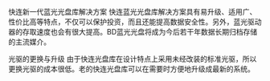快连新一代蓝光光盘库解决方案
快连蓝光光盘库解决方案具有易升级、适用广、性价比高等特点，不仅可以保护投资，而且还能提高数据安全性。另外，蓝光驱动器的存取速度也会有很大提高。BD蓝光光盘将成为今后若干年数据长期归档存储的主流媒介。

光驱的更换与升级
由于快连光盘库在设计特点上采用未经改装的标准光驱，所以更换光驱的成本很低。老的快连光盘库可以在需要时方便地升级成最新的系统。
